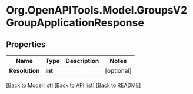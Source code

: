 # Org.OpenAPITools.Model.GroupsV2GroupApplicationResponse

## Properties

Name | Type | Description | Notes
------------ | ------------- | ------------- | -------------
**Resolution** | **int** |  | [optional] 

[[Back to Model list]](../README.md#documentation-for-models) [[Back to API list]](../README.md#documentation-for-api-endpoints) [[Back to README]](../README.md)

